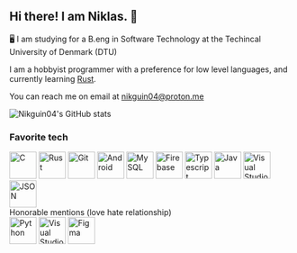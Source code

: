 ## Hi there! I am Niklas. 👋 

🖥️ I am studying for a B.eng in Software Technology at the Techincal University of Denmark (DTU)

I am a hobbyist programmer with a preference for low level languages, and currently learning [Rust](https://rust-lang.org/).

You can reach me on email at [nikguin04@proton.me](mailto:nikguin04@proton.me)

![Nikguin04's GitHub stats](https://github-readme-stats.vercel.app/api?username=nikguin04&show_icons=true&theme=tokyonight)

<!-- [![Top Languages](https://github-readme-stats.vercel.app/api/top-langs/?username=nikguin04&theme=tokyonight)](https://github.com/nikguin04/github-readme-stats) -->

### Favorite tech
<p align="left">
<a href="https://www.c-language.org/" target="_blank" rel="noreferrer"><img src="https://raw.githubusercontent.com/yurijserrano/Github-Profile-Readme-Logos/refs/heads/master/programming%20languages/c.svg" width="48" height="48" alt="C" /></a>
<a href="https://rust-lang.org/" target="_blank" rel="noreferrer"><img src="https://raw.githubusercontent.com/yurijserrano/Github-Profile-Readme-Logos/refs/heads/master/programming%20languages/rust.svg" width="48" height="48" alt="Rust" /></a>
<a href="https://git-scm.com/" target="_blank" rel="noreferrer"><img src="https://raw.githubusercontent.com/yurijserrano/Github-Profile-Readme-Logos/refs/heads/master/others/git.svg" width="48" height="48" alt="Git" /></a>
<a href="https://www.android.com" target="_blank" rel="noreferrer"><img src="https://raw.githubusercontent.com/yurijserrano/Github-Profile-Readme-Logos/refs/heads/master/frameworks/android.svg" width="48" height="48" alt="Android" /></a>
<a href="https://www.mysql.com/" target="_blank" rel="noreferrer"><img src="https://raw.githubusercontent.com/yurijserrano/Github-Profile-Readme-Logos/refs/heads/master/databases/mysql.svg" width="48" height="48" alt="MySQL" /></a>
<a href="https://firebase.google.com/" target="_blank" rel="noreferrer"><img src="https://raw.githubusercontent.com/yurijserrano/Github-Profile-Readme-Logos/refs/heads/master/cloud/firebase.svg" width="48" height="48" alt="Firebase" /></a>
<a href="https://www.typescriptlang.org/" target="_blank" rel="noreferrer"><img src="https://raw.githubusercontent.com/yurijserrano/Github-Profile-Readme-Logos/refs/heads/master/programming%20languages/typescript.svg" width="48" height="48" alt="Typescript" /></a>
<a href="https://www.java.com/" target="_blank" rel="noreferrer"><img src="https://raw.githubusercontent.com/yurijserrano/Github-Profile-Readme-Logos/refs/heads/master/programming%20languages/java.svg" width="48" height="48" alt="Java" /></a>
<a href="https://code.visualstudio.com/" target="_blank" rel="noreferrer"><img src="https://raw.githubusercontent.com/yurijserrano/Github-Profile-Readme-Logos/refs/heads/master/text%20editors/vscode.svg" width="48" height="48" alt="Visual Studio Code" /></a>
<a href="https://www.json.org" target="_blank" rel="noreferrer"><img src="https://raw.githubusercontent.com/yurijserrano/Github-Profile-Readme-Logos/refs/heads/master/others/json.svg" width="48" height="48" alt="JSON" /></a>
<br>
Honorable mentions (love hate relationship)
<br>
<a href="https://www.python.org" target="_blank" rel="noreferrer"><img src="https://raw.githubusercontent.com/yurijserrano/Github-Profile-Readme-Logos/refs/heads/master/programming%20languages/python.svg" width="48" height="48" alt="Python" /></a>
<a href="https://visualstudio.microsoft.com/" target="_blank" rel="noreferrer"><img src="https://github.com/yurijserrano/Github-Profile-Readme-Logos/blob/master/ides/vs-studio.svg" width="48" height="48" alt="Visual Studio" /></a>
<a href="https://www.figma.com/" target="_blank" rel="noreferrer"><img src="https://github.com/yurijserrano/Github-Profile-Readme-Logos/blob/master/tools/figma.png" width="" height="48" alt="Figma" /></a>

</p>
